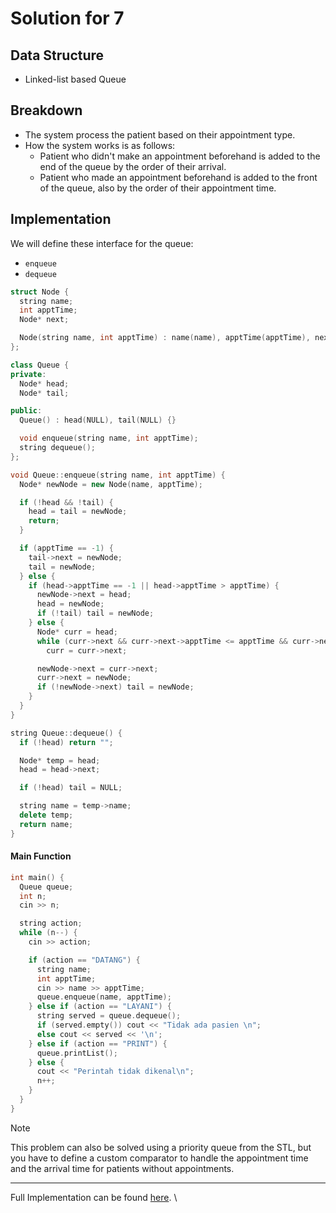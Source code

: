 # Solution for 7

## Data Structure

- Linked-list based Queue

## Breakdown

- The system process the patient based on their appointment type.
- How the system works is as follows:
  - Patient who didn't make an appointment beforehand is added to the end of the queue by the order of their arrival.
  - Patient who made an appointment beforehand is added to the front of the queue, also by the order of their appointment time.

## Implementation

We will define these interface for the queue:

- `enqueue`
- `dequeue`

```cpp
struct Node {
  string name;
  int apptTime;
  Node* next;

  Node(string name, int apptTime) : name(name), apptTime(apptTime), next(NULL) {}
};

class Queue {
private:
  Node* head;
  Node* tail;

public:
  Queue() : head(NULL), tail(NULL) {}

  void enqueue(string name, int apptTime);
  string dequeue();
};

void Queue::enqueue(string name, int apptTime) {
  Node* newNode = new Node(name, apptTime);

  if (!head && !tail) {
    head = tail = newNode;
    return;
  }

  if (apptTime == -1) {
    tail->next = newNode;
    tail = newNode;
  } else {
    if (head->apptTime == -1 || head->apptTime > apptTime) {
      newNode->next = head;
      head = newNode;
      if (!tail) tail = newNode;
    } else {
      Node* curr = head;
      while (curr->next && curr->next->apptTime <= apptTime && curr->next->apptTime != -1)
        curr = curr->next;

      newNode->next = curr->next;
      curr->next = newNode;
      if (!newNode->next) tail = newNode;
    }
  }
}

string Queue::dequeue() {
  if (!head) return "";

  Node* temp = head;
  head = head->next;

  if (!head) tail = NULL;

  string name = temp->name;
  delete temp;
  return name;
}
```

#### Main Function

```cpp
int main() {
  Queue queue;
  int n;
  cin >> n;

  string action;
  while (n--) {
    cin >> action;

    if (action == "DATANG") {
      string name;
      int apptTime;
      cin >> name >> apptTime;
      queue.enqueue(name, apptTime);
    } else if (action == "LAYANI") {
      string served = queue.dequeue();
      if (served.empty()) cout << "Tidak ada pasien \n";
      else cout << served << '\n';
    } else if (action == "PRINT") {
      queue.printList();
    } else {
      cout << "Perintah tidak dikenal\n";
      n++;
    }
  }
}
```

> [!NOTE]
> This problem can also be solved using a priority queue from the STL, but you have to define a custom comparator to handle the appointment time and the arrival time for patients without appointments.

---

Full Implementation can be found [here](7.cpp). \
